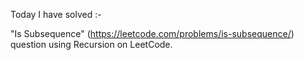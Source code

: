 Today I have solved :-

"Is Subsequence" (https://leetcode.com/problems/is-subsequence/) question using Recursion on LeetCode.

